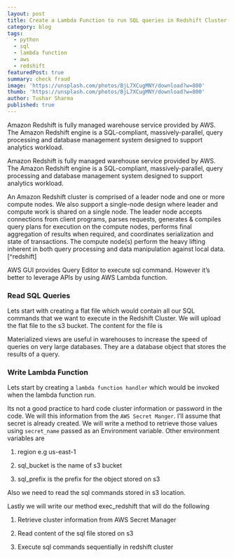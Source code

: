 ```yaml
---
layout: post
title: Create a Lambda Function to run SQL queries in Redshift Cluster
category: blog
tags:
  - python
  - sql
  - lambda function
  - aws
  - redshift
featuredPost: true
summary: check fraud
image: 'https://unsplash.com/photos/BjL7XCugMNY/download?w=800'
thumb: 'https://unsplash.com/photos/BjL7XCugMNY/download?w=800'
author: Tushar Sharma
published: true
---
```


Amazon Redshift is fully managed warehouse service provided by AWS. The Amazon Redshift engine is a SQL-compliant, massively-parallel, query processing and database management system designed to support analytics workload.<!-- truncate_here -->


Amazon Redshift is fully managed warehouse service provided by AWS. The Amazon Redshift engine is a SQL-compliant, massively-parallel, query processing and database management system designed to support analytics workload.

An Amazon Redshift cluster is comprised of a leader node and one or more compute nodes. We also support a single-node design where leader and compute work is shared on a single node. The leader node accepts connections from client programs, parses requests, generates & compiles query plans for execution on the compute nodes, performs final aggregation of results when required, and coordinates serialization and state of transactions. The compute node(s) perform the heavy lifting inherent in both
query processing and data manipulation against local data.[^redshift]

AWS GUI provides Query Editor to execute sql command. However it’s better to leverage APIs by using AWS Lambda function.

### Read SQL Queries

Lets start with creating a flat file which would contain all our SQL commands that we want to execute in the Redshift Cluster. We will upload the flat file to the s3 bucket. The content for the file is

<script src="https://gist.github.com/tushar-sharma/0ea44788e9afe78b3dcc94a026dc53c1.js?file=sql_file.sql"></script>

Materialized views are useful in warehouses to increase the speed of queries on very large databases. They are a database object that stores the results of a query.

### Write Lambda Function

Lets start by creating a `lambda function handler` which would be invoked when the lambda function run.

<script src="https://gist.github.com/tushar-sharma/0ea44788e9afe78b3dcc94a026dc53c1.js?file=lambda_function1.py"></script>

Its not a good practice to hard code cluster information or password in the code. We will this information from the `AWS Secret Manger`. I’ll assume that secret is already created. We will write a method to retrieve those values using `secret_name` passed as an Environment variable. Other environment variables are

1. region e.g us-east-1

2. sql_bucket is the name of s3 bucket

3. sql_prefix is the prefix for the object stored on s3

<script src="https://gist.github.com/tushar-sharma/0ea44788e9afe78b3dcc94a026dc53c1.js?file=lambda_function2.py"></script>

Also we need to read the sql commands stored in s3 location.

<script src="https://gist.github.com/tushar-sharma/0ea44788e9afe78b3dcc94a026dc53c1.js?file=lambda_function3.py"></script>

Lastly we will write our method exec_redshift that will do the following

1. Retrieve cluster information from AWS Secret Manager

2. Read content of the sql file stored on s3

3. Execute sql commands sequentially in redshift cluster

<script src="https://gist.github.com/tushar-sharma/0ea44788e9afe78b3dcc94a026dc53c1.js?file=lambda_function4.py"></script>
